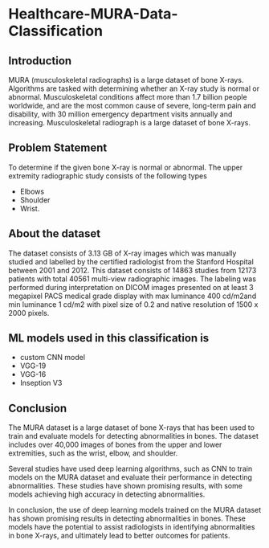 # Healthcare-MURA-Data-Classification
## Introduction
MURA (musculoskeletal radiographs) is a large dataset of bone X-rays. 
Algorithms are tasked with determining whether an X-ray study is normal or abnormal. 
Musculoskeletal conditions affect more than 1.7 billion people worldwide, and are the most common cause of severe, long-term pain and disability, with 30 million emergency department visits annually and increasing.
Musculoskeletal radiograph is a large dataset of bone X-rays. 
## Problem Statement
To determine if the given bone X-ray is normal or abnormal. 
The upper extremity radiographic study consists of the following types 
- Elbows
- Shoulder
- Wrist.
## About the dataset
The dataset consists of 3.13 GB of X-ray images which was manually studied and labelled by the certified radiologist from the Stanford Hospital between 2001 and 2012. 
This dataset consists of 14863 studies from 12173 patients with total 40561 multi-view radiographic images.
The labeling was performed during interpretation on DICOM images presented on at least 3 megapixel PACS medical grade display with max luminance 400 cd/m2and min luminance 1 cd/m2 with pixel size of 0.2 and native resolution of 1500 x 2000 pixels.
## ML models used in this classification is 
- custom CNN model
- VGG-19
- VGG-16
- Inseption V3
## Conclusion
The MURA dataset is a large dataset of bone X-rays that has been used to train and evaluate models for detecting abnormalities in bones. The dataset includes over 40,000 images of bones from the upper and lower extremities, such as the wrist, elbow, and shoulder.

Several studies have used deep learning algorithms, such as CNN to train models on the MURA dataset and evaluate their performance in detecting abnormalities. These studies have shown promising results, with some models achieving high accuracy in detecting abnormalities.

In conclusion, the use of deep learning models trained on the MURA dataset has shown promising results in detecting abnormalities in bones. These models have the potential to assist radiologists in identifying abnormalities in bone X-rays, and ultimately lead to better outcomes for patients. 
